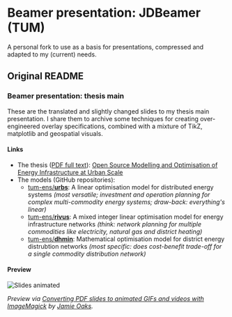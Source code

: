 # Beamer presentation: JDBeamer (TUM)

A personal fork to use as a basis for presentations, compressed and adapted to my (current) needs.

## Original README

### Beamer presentation: thesis main

These are the translated and slightly changed slides to my thesis main presentation. I share them to archive some techniques for creating over-engineered overlay specifications, combined with a mixture of TikZ, matplotlib and geospatial visuals.


#### Links

  - The thesis ([PDF full text](https://mediatum.ub.tum.de/doc/1285570/1285570.pdf)): [Open Source Modelling and Optimisation of Energy Infrastructure at Urban Scale ](https://mediatum.ub.tum.de/?id=1285570)
  - The models (GitHub repositories):
    * [tum-ens/**urbs**](https://github.com/tum-ens/urbs): A linear optimisation model for distributed energy systems *(most versatile; investment and operation planning for complex multi-commodity energy systems; draw-back: everything's linear)*
    * [tum-ens/**rivus**](https://github.com/tum-ens/rivus): A mixed integer linear optimisation model for energy infrastructure networks *(think: network planning for multiple commodities like electricity, natural gas and district heating)*
    * [tum-ens/**dhmin**](https://github.com/tum-ens/dhmin): Mathematical optimisation model for district energy distrubtion networks *(most specific: does cost-benefit trade-off for a single commodity distribution network)*


#### Preview

![Slides animated](main.gif)

*Preview via [Converting PDF slides to animated GIFs and videos with ImageMagick](http://phyletica.org/imagemagick/) by [Jamie Oaks](http://github.com/joaks1).*
